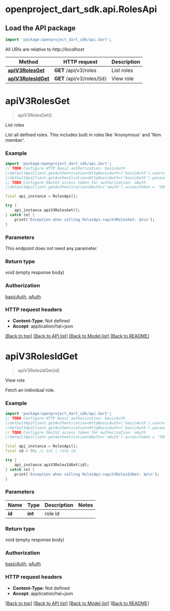 # openproject_dart_sdk.api.RolesApi

## Load the API package
```dart
import 'package:openproject_dart_sdk/api.dart';
```

All URIs are relative to *http://localhost*

Method | HTTP request | Description
------------- | ------------- | -------------
[**apiV3RolesGet**](RolesApi.md#apiv3rolesget) | **GET** /api/v3/roles | List roles
[**apiV3RolesIdGet**](RolesApi.md#apiv3rolesidget) | **GET** /api/v3/roles/{id} | View role


# **apiV3RolesGet**
> apiV3RolesGet()

List roles

List all defined roles. This includes built in roles like 'Anonymous' and 'Non member'.

### Example 
```dart
import 'package:openproject_dart_sdk/api.dart';
// TODO Configure HTTP basic authorization: basicAuth
//defaultApiClient.getAuthentication<HttpBasicAuth>('basicAuth').username = 'YOUR_USERNAME'
//defaultApiClient.getAuthentication<HttpBasicAuth>('basicAuth').password = 'YOUR_PASSWORD';
// TODO Configure OAuth2 access token for authorization: oAuth
//defaultApiClient.getAuthentication<OAuth>('oAuth').accessToken = 'YOUR_ACCESS_TOKEN';

final api_instance = RolesApi();

try { 
    api_instance.apiV3RolesGet();
} catch (e) {
    print('Exception when calling RolesApi->apiV3RolesGet: $e\n');
}
```

### Parameters
This endpoint does not need any parameter.

### Return type

void (empty response body)

### Authorization

[basicAuth](../README.md#basicAuth), [oAuth](../README.md#oAuth)

### HTTP request headers

 - **Content-Type**: Not defined
 - **Accept**: application/hal+json

[[Back to top]](#) [[Back to API list]](../README.md#documentation-for-api-endpoints) [[Back to Model list]](../README.md#documentation-for-models) [[Back to README]](../README.md)

# **apiV3RolesIdGet**
> apiV3RolesIdGet(id)

View role

Fetch an individual role.

### Example 
```dart
import 'package:openproject_dart_sdk/api.dart';
// TODO Configure HTTP basic authorization: basicAuth
//defaultApiClient.getAuthentication<HttpBasicAuth>('basicAuth').username = 'YOUR_USERNAME'
//defaultApiClient.getAuthentication<HttpBasicAuth>('basicAuth').password = 'YOUR_PASSWORD';
// TODO Configure OAuth2 access token for authorization: oAuth
//defaultApiClient.getAuthentication<OAuth>('oAuth').accessToken = 'YOUR_ACCESS_TOKEN';

final api_instance = RolesApi();
final id = 56; // int | role id

try { 
    api_instance.apiV3RolesIdGet(id);
} catch (e) {
    print('Exception when calling RolesApi->apiV3RolesIdGet: $e\n');
}
```

### Parameters

Name | Type | Description  | Notes
------------- | ------------- | ------------- | -------------
 **id** | **int**| role id | 

### Return type

void (empty response body)

### Authorization

[basicAuth](../README.md#basicAuth), [oAuth](../README.md#oAuth)

### HTTP request headers

 - **Content-Type**: Not defined
 - **Accept**: application/hal+json

[[Back to top]](#) [[Back to API list]](../README.md#documentation-for-api-endpoints) [[Back to Model list]](../README.md#documentation-for-models) [[Back to README]](../README.md)

